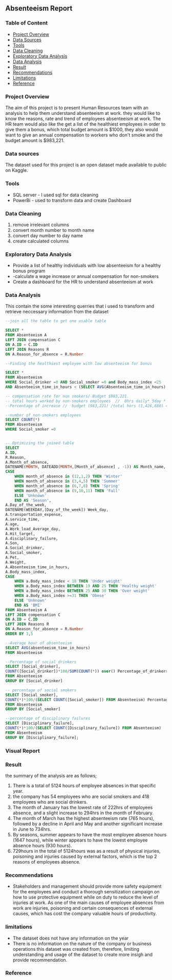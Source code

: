 ## Absenteeism Report
### Table of Content
- [Project Overview](#project-overview)
- [Data Sources](#data-sources)
- [Tools](#tools)
- [Data Cleaning](#data-cleaning)
- [Exploratory Data Analysis](#exploratory-data-analysis)
- [Data Analysis](#data-analysis)
- [Result](#result)
- [Recommendations](#recommendations)
- [Limitations](#limitations)
- [Reference](#reference)

### Project Overview
The aim of this project is to present Human Resources team with an analysis to help them understand absenteeism at work. they would like to know the reasons, rate and trend of employees absenteeism at work. The HR team would also like the get a list of the healthiest employees in order to give them a bonus, which total budget amount is $1000, they also would want to give an annual compensation to workers who don't smoke and the budget amount is $983,221.

### Data sources
The dataset used for this project is an open dataset made available to public on Kaggle.

### Tools
- SQL server - I used sql for data cleaning 
- PowerBi - used to transform data and create Dashboard

### Data Cleaning
1. remove irrelevant columns
2. convert month number to month name
3. convert day number to day name
4. create calculated columns

### Exploratory Data Analysis
- Provide a list of healthy individuals with low absenteeism for a healthy bonus program
- -calculate a wage increase or annual compensation for non-smokers
- Create a dashboard for the HR to understand absenteeism at work

### Data Analysis
This contain the some interesting querries that i used to transform and retrieve neccessary information from the dataset

```sql
--join all the table to get one usable table

SELECT *
FROM Absenteeism A
LEFT JOIN compensation C
ON A.ID = C.ID
LEFT JOIN Reasons R
ON A.Reason_for_absence = R.Number

--Finding the healthiest employee with low absenteeism for bonus

SELECT * 
FROM Absenteeism
WHERE Social_drinker =0 AND Social_smoker =0 and Body_mass_index <25
AND Absenteeism_time_in_hours < (SELECT AVG(Absenteeism_time_in_hours) FROM absenteeism)

-- compensation rate for non smokers/ Budget $983,221. 
-- total hours worked by non-smokers employees  //  8hrs daily* 5day * 52weeks * 686 employees non_smokers  =1,426,880.
--Percentage of increase //  budget (983,221) /total hors (1,426,880) = 0.68

--number of non-smokers employees
SELECT COUNT(*)
FROM Absenteeism
WHERE Social_smoker =0		


-- Optimizing the joined table
SELECT 
A.ID,
R.Reason,
A.Month_of_absence,
DATENAME(MONTH, DATEADD(MONTH,[Month_of_absence] , -1)) AS Month_name,
CASE 
	WHEN month_of_absence in (12,1,2) THEN 'Winter'
	WHEN month_of_absence in (3,4,5) THEN 'Summer'
	WHEN month_of_absence in (6,7,8) THEN 'Spring'
	WHEN month_of_absence in (9,10,11) THEN 'Fall'
	ELSE 'Unknown'
	END AS 'Season',
A.Day_of_the_week,
DATENAME(WEEKDAY,[Day_of_the_week]) Week_day,
A.transportation_expense,
A.service_time,
A.age,
A.Work_load_Average_day,
A.Hit_target,
A.disciplinary_failure,
A.Son,
A.Social_drinker,
A.Social_smoker,
A.Pet,
A.Weight,
A.Absenteeism_time_in_hours,
A.Body_mass_index,
CASE
	WHEN a.Body_mass_index < 18 THEN 'Under weight'
	WHEN a.Body_mass_index BETWEEN 19 AND 25 THEN 'Healthy weight'
	WHEN a.Body_mass_index BETWEEN 25 AND 30 THEN 'Over weight'
	WHEN a.Body_mass_index >=31 THEN 'Obese'
	ELSE 'Unknown'
	END AS 'BMI'
FROM Absenteeism A
LEFT JOIN compensation C
ON A.ID = C.ID
LEFT JOIN Reasons R
ON A.Reason_for_absence = R.Number
ORDER BY 3,5

--Average hour of absenteeism
SELECT AVG(absenteeism_time_in_hours)
FROM Absenteeism

--Percentage of social drinkers
SELECT [Social_drinker], 
COUNT([Social_drinker])*100/SUM(COUNT(*)) over() Percentage_of_drinkers
FROM Absenteeism
GROUP BY [Social_drinker]

-- percentage of social smokers
SELECT [Social_smoker],
COUNT(*)*100/(SELECT COUNT([Social_smoker]) FROM Absenteeism) Percentage_of_smokers
FROM Absenteeism
GROUP BY [Social_smoker]

--percentage of disciplinary failures
SELECT [Disciplinary_failure],
COUNT(*)*100/(SELECT COUNT([Disciplinary_failure]) FROM Absenteeism)
FROM Absenteeism
GROUP BY [Disciplinary_failure];
```
### Visual Report

### Result
the summary of the analysis are as follows;
1. There is a total of 5124 hours of employee absences in that specific year.
2. the company has 54 employees who are social smokers and 418 employees who are social drinkers. 
3. The month of January has the lowest rate of 222hrs of employees absence, and a slight increase to 294hrs in the month of February.
4. The month of March has the highest absenteeism rate (765 hours), followed by a decline in April and May and another significant increase in June to 734hrs.
5. By seasons, summer appears to have the most employee absence hours (1647 hours), while winter appears to have the lowest employee absence hours (930 hours).
6. 729hours in the total of 5124hours was as a result of physical injuries, poisoning and injuries caused by external factors, which is the top 2 reasons of employees absence.

### Recommendations
- Stakeholders and management should provide more safety equipment for the employees and conduct a thorough sensitization campaign on how to use protective equipment while on duty to reduce the level of injuries at work. As one of the main causes of employee absences from work are injuries, poisoning and certain consequences of external causes, which has cost the company valuable hours of productivity.
  

### limitations
- The dataset does not have any information on the year
- There is no information on the nature of the company or business operations this dataset was created from, therefore, limiting understanding and usage of the dataset to create more insigh and provide recommendation.

### Reference








